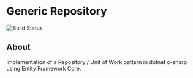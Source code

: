 # Generic Repository

![Build Status](https://github.com/whoiskevinrich/ef-core-generic-repo/workflows/CI/badge.svg)

## About

Implementation of a Repository / Unit of Work pattern in dotnet c-sharp using Entity Framework Core.